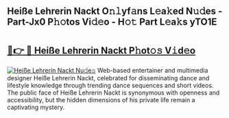 ## Heiße Lehrerin Nackt O𝚗𝚕yf𝚊ns L𝚎a𝚔ed N𝚞𝚍es - Part-Jx0 P𝚑𝚘tos Vi𝚍𝚎o - H𝚘𝚝 Part L𝚎a𝚔s yTO1E

# <h2><a href="http://kf14zc.oniu.top/?m=Hei%c3%9fe+Lehrerin+Nackt">🔗👉 🔴 Heiße Lehrerin Nackt P𝚑ot𝚘𝚜 V𝚒d𝚎o</a></h2>

[![Heiße Lehrerin Nackt Nu𝚍e𝚜](https://i.imgur.com/0qMVB7G.gif)](http://kf14zc.oniu.top/?m=Hei%c3%9fe+Lehrerin+Nackt)
Web-based entertainer and multimedia designer Heiße Lehrerin Nackt, celebrated for disseminating dance and lifestyle knowledge through trending dance sequences and short videos. The public face of Heiße Lehrerin Nackt is synonymous with openness and accessibility, but the hidden dimensions of his private life remain a captivating mystery.  
